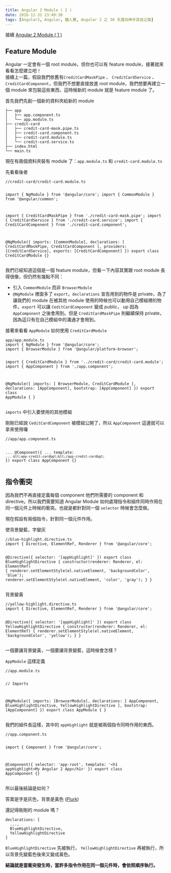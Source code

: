 ```yaml
---
title: Angular 2 Module ( 2 )
date: 2016-12-31 23:49:38
tags: [Angular2, Angular, 鐵人賽, Angular 2 之 30 天邁向神乎其技之路]
---
```

<p>&#x63A5;&#x7E8C; <a href="http://ithelp.ithome.com.tw/articles/10188095" target="_blank">Angular 2 Module ( 1 )</a></p>
<h2>Feature Module</h2>
<p>Angular &#x4E00;&#x5B9A;&#x6703;&#x6709;&#x4E00;&#x500B; root module&#xFF0C;&#x4F46;&#x4F60;&#x4E5F;&#x53EF;&#x4EE5;&#x6709; feature module&#xFF0C;&#x63A5;&#x8457;&#x5C31;&#x4F86;&#x770B;&#x770B;&#x600E;&#x9EBC;&#x5EFA;&#x7ACB;&#x5427;&#xFF01;<br>
&#x63A5;&#x7E8C;&#x4E0A;&#x4E00;&#x7BC7;&#xFF0C;&#x5047;&#x8A2D;&#x6211;&#x5011;&#x4F9D;&#x820A;&#x6709;<code>CreditCardMaskPipe</code> &#x3001; <code>CreditCardService</code> &#x3001;<code>CreditCardComponent</code>&#xFF0C;&#x4F46;&#x6211;&#x5011;&#x4E0D;&#x60F3;&#x8981;&#x76F4;&#x63A5;&#x653E;&#x9032; root module&#xFF0C;&#x6211;&#x5011;&#x60F3;&#x8981;&#x518D;&#x5EFA;&#x7ACB;&#x4E00;&#x500B; module &#x4F86;&#x5305;&#x88DD;&#x9019;&#x4E9B;&#x6771;&#x897F;&#xFF0C;&#x9019;&#x6642;&#x5019;&#x65B0;&#x7684; module &#x5C31;&#x662F; feature module &#x4E86;&#x3002;</p>
<p>&#x9996;&#x5148;&#x6211;&#x5011;&#x5148;&#x5275;&#x4E00;&#x500B;&#x65B0;&#x7684;&#x8CC7;&#x6599;&#x593E;&#x7D66;&#x65B0;&#x7684; module</p>
<pre><code>&#x251C;&#x2500;&#x2500; app
&#x2502;   &#x251C;&#x2500;&#x2500; app.component.ts
&#x2502;   &#x2514;&#x2500;&#x2500; app.module.ts
&#x251C;&#x2500;&#x2500; credit-card
&#x2502;   &#x251C;&#x2500;&#x2500; credit-card-mask.pipe.ts
&#x2502;   &#x251C;&#x2500;&#x2500; credit-card.component.ts
&#x2502;   &#x251C;&#x2500;&#x2500; credit-card.module.ts
&#x2502;   &#x2514;&#x2500;&#x2500; credit-card.service.ts
&#x251C;&#x2500;&#x2500; index.html
&#x2514;&#x2500;&#x2500; main.ts
</code></pre>
<p>&#x73FE;&#x5728;&#x6709;&#x5169;&#x500B;&#x8CC7;&#x6599;&#x593E;&#x88DD;&#x6709; module &#x4E86;&#xFF1A;<code>app.module.ts</code> &#x548C; <code>credit-card.module.ts</code></p>
<p>&#x5148;&#x770B;&#x770B;&#x5F8C;&#x8005;</p>
<pre><code>//credit-card/credit-card.module.ts

import { NgModule } from &apos;@angular/core&apos;;
import { CommonModule } from &apos;@angular/common&apos;;

import { CreditCardMaskPipe } from &apos;./credit-card-mask.pipe&apos;;
import { CreditCardService } from &apos;./credit-card.service&apos;;
import { CreditCardComponent } from &apos;./credit-card.component&apos;;

@NgModule({
  imports: [CommonModule],
  declarations: [
    CreditCardMaskPipe,
    CreditCardComponent
  ],
  providers: [CreditCardService],
  exports: [CreditCardComponent]
})
export class CreditCardModule {}
</code></pre>
<p>&#x6211;&#x5011;&#x5DF2;&#x7D93;&#x77E5;&#x9053;&#x9019;&#x500B;&#x662F;&#x4E00;&#x500B; feature module&#xFF0C;&#x4F46;&#x770B;&#x4E00;&#x4E0B;&#x5167;&#x5BB9;&#x5176;&#x5BE6;&#x8DDF; root module &#x9577;&#x5F97;&#x5F88;&#x50CF;&#xFF0C;&#x4F46;&#x4ECD;&#x7136;&#x6709;&#x5E7E;&#x9EDE;&#x4E0D;&#x540C;&#xFF1A;</p>
<ul>
<li>&#x5F15;&#x5165; <code>CommonModule</code> &#x800C;&#x975E; <code>BrowserModule</code>
</li>
<li>
<code>@NgModule</code> &#x88E1;&#x9762;&#x591A;&#x4E86; <code>export</code>&#xFF0C;<code>declarations</code> &#x5BA3;&#x544A;&#x7528;&#x5230;&#x7684;&#x7269;&#x4EF6;&#x662F; private&#xFF0C;&#x70BA;&#x4E86;&#x8B93;&#x6211;&#x5011;&#x7684; module &#x5728;&#x88AB;&#x5176;&#x4ED6; module &#x4F7F;&#x7528;&#x7684;&#x6642;&#x5019;&#x4E5F;&#x53EF;&#x4EE5;&#x52D5;&#x7528;&#x81EA;&#x5DF1;&#x6A21;&#x7D44;&#x88E1;&#x7684;&#x7269;&#x4EF6;&#xFF0C;<code>export</code> &#x53EF;&#x4EE5;&#x8B93; <code>CeditCardComponent</code> &#x8B8A;&#x6210; public&#xFF0C; up &#x56E0;&#x70BA; <code>AppComponent</code> &#x4E4B;&#x5F8C;&#x6703;&#x7528;&#x5230;&#x3002;&#x4F46;&#x662F; <code>CreditCardMaskPipe</code> &#x5247;&#x7E7C;&#x7E8C;&#x4FDD;&#x6301; private&#xFF0C;&#x56E0;&#x70BA;&#x9019;&#x53EA;&#x6709;&#x5728;&#x81EA;&#x5DF1;&#x6A21;&#x7D44;&#x4E2D;&#x7684;&#x6E9D;&#x901A;&#x624D;&#x6703;&#x7528;&#x5230;&#x3002;</li>
</ul>
<p>&#x63A5;&#x8457;&#x4F86;&#x770B;&#x770B; <code>AppModule</code> &#x5982;&#x4F55;&#x4F7F;&#x7528;  <code>CreditCardModule</code></p>
<pre><code>app/app.module.ts
import { NgModule } from &apos;@angular/core&apos;;
import { BrowserModule } from &apos;@angular/platform-browser&apos;;

import { CreditCardModule } from &apos;../credit-card/credit-card.module&apos;;
import { AppComponent } from &apos;./app.component&apos;;

@NgModule({
  imports: [
    BrowserModule,
    CreditCardModule
  ],
  declarations: [AppComponent],
  bootstrap: [AppComponent]
})
export class AppModule { }
</code></pre>
<p><code>imports</code> &#x4E2D;&#x5F15;&#x5165;&#x8981;&#x4F7F;&#x7528;&#x7684;&#x5176;&#x4ED6;&#x6A21;&#x7D44;</p>
<p>&#x525B;&#x525B;&#x5DF2;&#x7D93;&#x8AAA; <code>CeditCardComponent</code> &#x88AB;&#x6A21;&#x7D44;&#x516C;&#x958B;&#x4E86;&#xFF0C;&#x6240;&#x4EE5; <code>AppComponent</code> &#x9019;&#x908A;&#x5C31;&#x53EF;&#x4EE5;&#x62FF;&#x4F86;&#x4F7F;&#x7528;&#x56C9;</p>
<pre><code>//app/app.component.ts

...
@Component({
  ...
  template: `
    ...
    &lt;app-credit-card&gt;&lt;/app-credit-card&gt;
  `
})
export class AppComponent {}
</code></pre>
<h2>&#x6307;&#x4EE4;&#x885D;&#x7A81;</h2>
<p>&#x56E0;&#x70BA;&#x6211;&#x5011;&#x4E0D;&#x518D;&#x76F4;&#x63A5;&#x5B9A;&#x7FA9;&#x6BCF;&#x500B; component &#x4ED6;&#x5011;&#x6240;&#x9700;&#x8981;&#x7684; component &#x548C; directive&#x3002;&#x6240;&#x4EE5;&#x6211;&#x5011;&#x9700;&#x8981;&#x77E5;&#x9053; Angular Module &#x5982;&#x4F55;&#x8655;&#x7406;&#x6307;&#x4EE4;&#x548C;&#x7D44;&#x4EF6;&#x540C;&#x6642;&#x4F5C;&#x7528;&#x5728;&#x540C;&#x4E00;&#x500B;&#x5143;&#x4EF6;&#x4E0A;&#x6642;&#x5019;&#x7684;&#x885D;&#x7A81;&#x3002;&#x4E5F;&#x5C31;&#x662F;&#x90FD;&#x91DD;&#x5C0D;&#x540C;&#x4E00;&#x500B; <code>selector</code> &#x6642;&#x5019;&#x6703;&#x600E;&#x9EBC;&#x505A;&#x3002;</p>
<p>&#x73FE;&#x5728;&#x5047;&#x8A2D;&#x6709;&#x5169;&#x500B;&#x6307;&#x4EE4;&#xFF0C;&#x91DD;&#x5C0D;&#x540C;&#x4E00;&#x500B;&#x5143;&#x4EF6;&#x4F5C;&#x7528;&#x3002;</p>
<p>&#x4F7F;&#x80CC;&#x666F;&#x8B8A;&#x85CD;&#xFF0C;&#x5B57;&#x8B8A;&#x7070;</p>
<pre><code>//blue-highlight.directive.ts
import { Directive, ElementRef, Renderer } from &apos;@angular/core&apos;;

@Directive({
  selector: &apos;[appHighlight]&apos;
})
export class BlueHighlightDirective {
  constructor(renderer: Renderer, el: ElementRef) {
    renderer.setElementStyle(el.nativeElement, &apos;backgroundColor&apos;, &apos;blue&apos;);
    renderer.setElementStyle(el.nativeElement, &apos;color&apos;, &apos;gray&apos;);
  }
}
</code></pre>
<p>&#x80CC;&#x666F;&#x8B8A;&#x9EC3;</p>
<pre><code>//yellow-highlight.directive.ts
import { Directive, ElementRef, Renderer } from &apos;@angular/core&apos;;

@Directive({
  selector: &apos;[appHighlight]&apos;
})
export class YellowHighlightDirective {
  constructor(renderer: Renderer, el: ElementRef) {
    renderer.setElementStyle(el.nativeElement, &apos;backgroundColor&apos;, &apos;yellow&apos;);
  }
}
</code></pre>
<p>&#x4E00;&#x500B;&#x8981;&#x8B93;&#x80CC;&#x666F;&#x8B8A;&#x9EC3;&#xFF0C;&#x4E00;&#x500B;&#x8981;&#x8B93;&#x80CC;&#x666F;&#x8B8A;&#x85CD;&#xFF0C;&#x9019;&#x6642;&#x5019;&#x6703;&#x600E;&#x6A23;&#xFF1F;</p>
<p><code>AppModule</code> &#x9019;&#x6A23;&#x5B9A;&#x7FA9;</p>
<pre><code>//app.module.ts

// Imports

@NgModule({
  imports: [BrowserModule],
  declarations: [
    AppComponent,
    BlueHighlightDirective,
    YellowHighlightDirective
  ],
  bootstrap: [AppComponent]
})
export class AppModule { }
</code></pre>
<p>&#x6211;&#x5011;&#x7684;&#x7D44;&#x4EF6;&#x9577;&#x9019;&#x6A23;&#xFF0C;&#x5176;&#x4E2D;&#x7684; <code>appHighlight</code> &#x5C31;&#x662F;&#x88AB;&#x5169;&#x500B;&#x6307;&#x4EE4;&#x540C;&#x6642;&#x4F5C;&#x7528;&#x7684;&#x6771;&#x897F;&#x3002;</p>
<pre><code>//app.component.ts

import { Component } from &apos;@angular/core&apos;;

@Component({
  selector: &apos;app-root&apos;,
  template: &apos;&lt;h1 appHighlight&gt;My Angular 2 App&lt;/h1&gt;&apos;
})
export class AppComponent {}
</code></pre>
<p>&#x6240;&#x4EE5;&#x6700;&#x5F8C;&#x7D50;&#x8AD6;&#x662F;&#x5982;&#x4F55;&#xFF1F;</p>
<p>&#x7B54;&#x6848;&#x662F;&#x5B57;&#x662F;&#x7070;&#x8272;&#xFF0C;&#x80CC;&#x666F;&#x662F;&#x9EC3;&#x8272; (<a href="https://plnkr.co/edit/yY3RRPDxf6urDfsMVNik?p=preview" target="_blank">Plurk</a>)</p>
<p>&#x9084;&#x8A18;&#x5F97;&#x525B;&#x525B;&#x7684; module &#x55CE;&#xFF1F;</p>
<pre><code>declarations: [
  ...,
  BlueHighlightDirective,
  YellowHighlightDirective
]
</code></pre>
<p><code>BlueHighlightDirective</code> &#x5148;&#x88AB;&#x57F7;&#x884C;&#xFF0C; <code>YellowHighlightDirective</code> &#x518D;&#x88AB;&#x57F7;&#x884C;&#xFF0C;&#x6240;&#x4EE5;&#x80CC;&#x666F;&#x5148;&#x8B8A;&#x85CD;&#x8272;&#x5F8C;&#x4F86;&#x53C8;&#x8B8A;&#x6210;&#x9EC3;&#x8272;&#x3002;</p>
<p><strong>&#x7D50;&#x8AD6;&#x5C31;&#x662F;&#x7576;&#x885D;&#x7A81;&#x767C;&#x751F;&#x6642;&#xFF0C;&#x7576;&#x8A31;&#x591A;&#x6307;&#x4EE4;&#x4F5C;&#x7528;&#x5728;&#x540C;&#x4E00;&#x500B;&#x5143;&#x4EF6;&#x6642;&#xFF0C;&#x6703;&#x4F9D;&#x7167;&#x9806;&#x5E8F;&#x57F7;&#x884C;&#x3002;</strong></p>
 <br>
                                                    </div>
                    </div>
                
